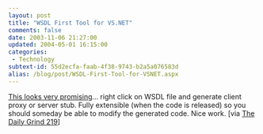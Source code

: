 ```yaml
---
layout: post
title: "WSDL First Tool for VS.NET"
comments: false
date: 2003-11-06 21:27:00
updated: 2004-05-01 16:15:00
categories:
 - Technology
subtext-id: 55d2ecfa-faab-4f38-9743-b2a5a076583d
alias: /blog/post/WSDL-First-Tool-for-VSNET.aspx
---
```



[This looks very promising](http://weblogs.asp.net/cweyer/posts/35978.aspx)... right click on WSDL file and generate client proxy or server stub. Fully extensible (when the code is released) so you should someday be able to modify the generated code. Nice work. [via [The Daily Grind 219](http://www.larkware.com/Articles/TheDailyGrind219.html)]
